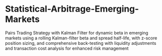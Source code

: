# Statistical-Arbitrage-Emerging-Markets
Pairs Trading Strategy with Kalman Filter for dynamic beta in emerging markets using a rolling Kalman-filter beta and spread half-life, with z-score position sizing, and comprehensive back-testing with liquidity adjustments and transaction cost analysis for enhanced risk management
